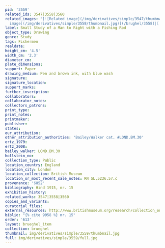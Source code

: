 ```yaml
---
pid: '3559'
related_ids: 3547|3558|3560
related_images: "[![Related image](/img/derivatives/simple/3547/thumbnail.jpg)](/brughel/3547)|[![Related
  image](/img/derivatives/simple/3558/thumbnail.jpg)](/brughel/3558)|[![Related image](/img/derivatives/simple/3560/thumbnail.jpg)](/brughel/3560)"
label: Small Study of a Man to Right with a Fishing Rod
object_type: Drawing
genre: Study
tags: Fishermen
realdate: 
height_cm: '4.5'
width_cm: '2.3'
diameter_cm: 
plate_dimensions: 
support: Paper
drawing_medium: Pen and brown ink, with blue wash
signature: 
signature_location: 
support_marks: 
further_inscription: 
collaborators: 
collaborator_notes: 
collectors_patrons: 
print_type: 
print_notes: 
printmaker: 
publisher: 
states: 
our_attribution: 
other_attribution_authorities: 'Bailey/Walker cat. #LOND.BM.30'
ertz_1979: 
ertz_2008: 
bailey_walker: LOND.BM.30
hollstein_no: 
collection_type: Public
location_country: England
location_city: London
location_collection: British Museum
location_or_most_recent_sale_notes: RN SL,5236.57.c
provenance: '6852'
bibliography: Hind 1915, nr. 15
exhibition_history: 
related_works: 3547|3558|3560
copies_and_variants: 
curatorial_files: 
external_resources: http://www.britishmuseum.org/research/collection_online/collection_object_details.aspx?objectId=712301&partId=1&searchText=SL%2C5236.57.a&page=1
biblio: "{% cite 9958 %} nr. 15"
order: '613'
layout: brueghel_item
collection: brueghel
thumbnail: img/derivatives/simple/3559/thumbnail.jpg
full: img/derivatives/simple/3559/full.jpg
---
```

